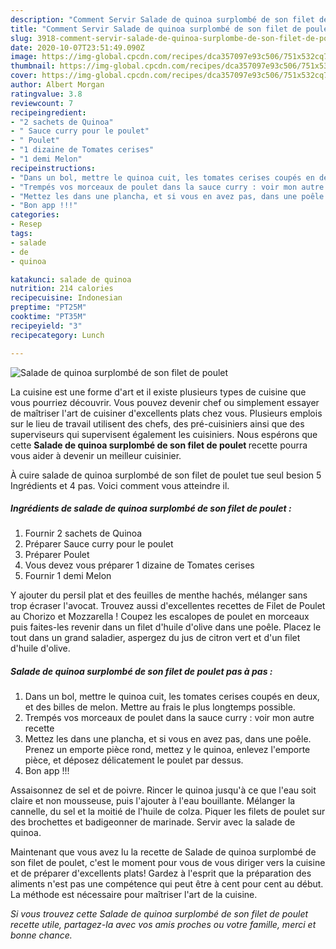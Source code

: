 ```yaml
---
description: "Comment Servir Salade de quinoa surplombé de son filet de poulet"
title: "Comment Servir Salade de quinoa surplombé de son filet de poulet"
slug: 3918-comment-servir-salade-de-quinoa-surplombe-de-son-filet-de-poulet
date: 2020-10-07T23:51:49.090Z
image: https://img-global.cpcdn.com/recipes/dca357097e93c506/751x532cq70/salade-de-quinoa-surplombe-de-son-filet-de-poulet-photo-principale-de-la-recette.jpg
thumbnail: https://img-global.cpcdn.com/recipes/dca357097e93c506/751x532cq70/salade-de-quinoa-surplombe-de-son-filet-de-poulet-photo-principale-de-la-recette.jpg
cover: https://img-global.cpcdn.com/recipes/dca357097e93c506/751x532cq70/salade-de-quinoa-surplombe-de-son-filet-de-poulet-photo-principale-de-la-recette.jpg
author: Albert Morgan
ratingvalue: 3.8
reviewcount: 7
recipeingredient:
- "2 sachets de Quinoa"
- " Sauce curry pour le poulet"
- " Poulet"
- "1 dizaine de Tomates cerises"
- "1 demi Melon"
recipeinstructions:
- "Dans un bol, mettre le quinoa cuit, les tomates cerises coupés en deux, et des billes de melon. Mettre au frais le plus longtemps possible."
- "Trempés vos morceaux de poulet dans la sauce curry : voir mon autre recette"
- "Mettez les dans une plancha, et si vous en avez pas, dans une poêle. Prenez un emporte pièce rond, mettez y le quinoa, enlevez l&#39;emporte pièce, et déposez délicatement le poulet par dessus."
- "Bon app !!!"
categories:
- Resep
tags:
- salade
- de
- quinoa

katakunci: salade de quinoa 
nutrition: 214 calories
recipecuisine: Indonesian
preptime: "PT25M"
cooktime: "PT35M"
recipeyield: "3"
recipecategory: Lunch

---
```



![Salade de quinoa surplombé de son filet de poulet](https://img-global.cpcdn.com/recipes/dca357097e93c506/751x532cq70/salade-de-quinoa-surplombe-de-son-filet-de-poulet-photo-principale-de-la-recette.jpg)

La cuisine est une forme d'art et il existe plusieurs types de cuisine que vous pourriez découvrir. Vous pouvez devenir chef ou simplement essayer de maîtriser l'art de cuisiner d'excellents plats chez vous. Plusieurs emplois sur le lieu de travail utilisent des chefs, des pré-cuisiniers ainsi que des superviseurs qui supervisent également les cuisiniers. Nous espérons que cette <strong> Salade de quinoa surplombé de son filet de poulet </strong> recette pourra vous aider à devenir un meilleur cuisinier.

<!--inarticleads1-->

À cuire salade de quinoa surplombé de son filet de poulet tue seul besion 5 Ingrédients et 4 pas. Voici comment vous atteindre il.

##### Ingrédients de salade de quinoa surplombé de son filet de poulet :

1. Fournir 2 sachets de Quinoa
1. Préparer  Sauce curry pour le poulet
1. Préparer  Poulet
1. Vous devez vous préparer 1 dizaine de Tomates cerises
1. Fournir 1 demi Melon


Y ajouter du persil plat et des feuilles de menthe hachés, mélanger sans trop écraser l&#39;avocat. Trouvez aussi d&#39;excellentes recettes de Filet de Poulet au Chorizo et Mozzarella ! Coupez les escalopes de poulet en morceaux puis faites-les revenir dans un filet d&#39;huile d&#39;olive dans une poêle. Placez le tout dans un grand saladier, aspergez du jus de citron vert et d&#39;un filet d&#39;huile d&#39;olive. 

<!--inarticleads2-->

##### Salade de quinoa surplombé de son filet de poulet pas à pas :

1. Dans un bol, mettre le quinoa cuit, les tomates cerises coupés en deux, et des billes de melon. Mettre au frais le plus longtemps possible.
1. Trempés vos morceaux de poulet dans la sauce curry : voir mon autre recette
1. Mettez les dans une plancha, et si vous en avez pas, dans une poêle. Prenez un emporte pièce rond, mettez y le quinoa, enlevez l&#39;emporte pièce, et déposez délicatement le poulet par dessus.
1. Bon app !!!


Assaisonnez de sel et de poivre. Rincer le quinoa jusqu&#39;à ce que l&#39;eau soit claire et non mousseuse, puis l&#39;ajouter à l&#39;eau bouillante. Mélanger la cannelle, du sel et la moitié de l&#39;huile de colza. Piquer les filets de poulet sur des brochettes et badigeonner de marinade. Servir avec la salade de quinoa. 

<!--inarticleads1-->

<p>
Maintenant que vous avez lu la recette de Salade de quinoa surplombé de son filet de poulet, c'est le moment pour vous de vous diriger vers la cuisine et de préparer d'excellents plats! Gardez à l'esprit que la préparation des aliments n'est pas une compétence qui peut être à cent pour cent au début. La méthode est nécessaire pour maîtriser l'art de la cuisine.
</p>

<p>
<i>Si vous trouvez cette Salade de quinoa surplombé de son filet de poulet recette utile, partagez-la avec vos amis proches ou votre famille, merci et bonne chance.</i>
</p>
